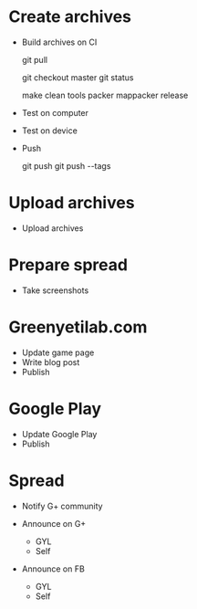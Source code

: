 # Create archives

- Build archives on CI

    git pull

    git checkout master
    git status

    make clean tools packer mappacker release

- Test on computer
- Test on device
- Push

    git push
    git push --tags

# Upload archives

- Upload archives

# Prepare spread

- Take screenshots

# Greenyetilab.com

- Update game page
- Write blog post
- Publish

# Google Play

- Update Google Play
- Publish

# Spread

- Notify G+ community

- Announce on G+
    - GYL
    - Self
- Announce on FB
    - GYL
    - Self
